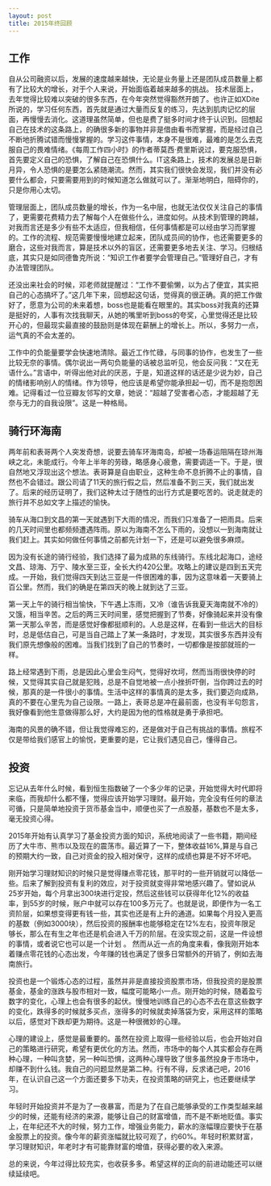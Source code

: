 ```yaml
---
layout: post
title: 2015年终回顾
---
```


##  工作
  自从公司融资以后，发展的速度越来越快，无论是业务量上还是团队成员数量上都有了比较大的增长，对于个人来说，开始面临着越来越多的挑战。
  技术层面上，去年觉得比较难以突破的很多东西，在今年突然觉得豁然开朗了。也许正如XDite所说的，学习任何东西，首先就是通过大量而反复的练习，先达到肌肉记忆的层面，再慢慢去消化。这道理虽然简单，但也是费了挺多时间才终于认识到。回想起自己在技术的这条路上，的确很多新的事物并非是借由看书而掌握，而是经过自己不断地折腾试错而慢慢掌握的。学习这件事情，本身不是很难，最难的是怎么去克服自己的畏难情绪。《每周工作四小时》的作者蒂莫西·费里斯说过，要克服恐惧，首先要定义自己的恐惧，了解自己在恐惧什么。IT这条路上，技术的发展总是日新月异，令人恐惧的是要怎么紧随潮流。然而，其实我们很快会发现，我们并没有必要什么都会，只要需要用到的时候知道怎么做就可以了。渐渐地明白，阻碍你的，只是你用心太切。 
  
  管理层面上，团队成员数量的增长，作为一名中层，也就无法仅仅关注自己的事情了，更需要花费精力去了解每个人在做些什么，进度如何。从技术到管理的跨越，对我而言还是多少有些不太适应，但我相信，任何事情都是可以经由学习而掌握的。工作的流程、规范需要慢慢地建立起来，团队成员间的协作，也还需要更多的磨合，这些对我而言，算是技术以外的盲区，还需要更多地去关注、学习。归根结底，其实只是如同德鲁克所说：“知识工作者要学会管理自己。”管理好自己，才有办法管理团队。
  
  还没出来社会的时候，邓老师就提醒过：“工作不要偷懒，以为占了便宜，其实把自己的心态搞坏了。”这几年下来，回想起这句话，觉得真的很正确。真的把工作做好了，愿意为公司的未来着想，boss也是能看在眼里的。其实boss对我真的还算是挺好的，人事有次找我聊天，从她的嘴里听到boss的夸奖，心里觉得还是比较开心的，但最现实最直接的鼓励则是体现在薪酬上的增长上。所以，多努力一点，运气真的不会太差的。
  
  工作中的负能量要学会快速地清除。最近工作忙碌，与同事的协作，也发生了一些比较无奈的事情。偶尔说出一两句负能量的话被总监听见，他会反问我：“又在无语什么。”言语中，听得出他对此的厌恶，于是，知道这样的话还是少说为妙，自己的情绪影响别人的情绪。作为领导，他应该是希望你能承担起一切，而不是抱怨困难。记得看过一位豆瓣友邻写的文章，她说：“超越了受害者心态，才能超越了无奈与无力的自我设限”。这是一种格局。

##  骑行环海南
  两年前和表哥两个人突发奇想，说要去骑车环海南岛，却被一场春运阻隔在琼州海峡之北，未能成行。今年上半年的劳碌，略感身心疲惫，需要调适一下。于是，很自然地又浮现出这个想法。表哥算是自由职业，这种生命不息折腾不止的事情，自然也不会错过。跟公司请了11天的旅行假之后，然后准备不到三天，我们就出发了。后来的经历证明了，我们这种太过于随性的出行方式是要吃苦的。说走就走的旅行并不总如文字上描述的愉快。
  
  骑车从海口到文昌的第一天就遇到下大雨的情况，而我们只准备了一把雨具。后来的几天时间里也都频频遭遇阵雨。原以为海南不怎么下雨的，没想以一到海南就让我们赶上。其实如何做任何事情之前都先计划一下，还是可以避免很多麻烦。
  
  因为没有长途的骑行经验，我们选择了最为成熟的东线骑行。东线北起海口，途经文昌、琼海、万宁、陵水至三亚，全长大约420公里。攻略上的建议是四到五天完成。一开始，我们觉得四天到达三亚是一件很困难的事，因为这意味着一天要骑上百公里。然而，我们的确是在第四天的晚上就到达了三亚。
  
  第一天上午的骑行相当愉快，下午遇上冻雨，又冷（谁告诉我夏天海南就不冷的）又饿，相当辛苦。之后的两三天时间里，感觉把握到了节奏，好像骑起来并没有像第一天那么辛苦，而是感觉好像都挺顺利的。人总是这样，在看到一些远大的目标时，总是低估自己，可是当自己踏上了某一条路时，才发现，其实很多东西并没有我们原先想像般的困难。当我们找到了自己的节奏时，一切都像是按部就班的一样。
  
  路上经常遇到下雨，总是因此心里会生闷气，觉得好坎坷，然而当雨很快停的时候，又觉得其实自己就是犯贱，总是不自觉地被一点小挫折吓倒，当你跨过去的时候，那真的是一件很小的事情。生活中这样的事情真的是太多，我们要迈向成熟，真的不要在心里先为自己设限。一路上，表哥总是冲在最前面，也没有半句怨言，我好像看到他生意做得那么好，大约是因为他的性格就是勇于承担吧。
  
  海南的风景的确不错，但让我觉得难忘的，还是做对于自己有挑战的事情。旅程不仅是带给我们感官上的愉悦，更重要的是，它让我们遇见自己，懂得自己。
  
##  投资
  忘记从去年什么时候，看到恒生指数破了一个多少年的记录，开始觉得大时代即将来临，而我却什么都不懂，觉得应该开始学习理财。最开始，完全没有任何的章法可循，只是简单地投资于货币基金当中，顺便也买了一点股基，基数也不是太多，毫无投资心得。
  
  2015年开始有认真学习了基金投资方面的知识，系统地阅读了一些书籍，期间经历了大牛市、熊市以及现在的震荡市。最近算了一下，整体收益16%,算是与自己的预期大约一致，自己对资金的投入相对保守，这样的成绩也算是不好不坏吧。
  
  刚开始学习理财知识的时候只是觉得赚点零花钱，那平时的一些开销就可以降低一些。后来了解到投资有复利的效应，对于投资就变得非常地感兴趣了。譬如说从25岁开始，每个月拿出300块进行定投，然后这些钱可以获得年化12%的收益率，到55岁的时候，账户中就可以存在100多万元了。也就是说，即便作为一名工资阶层，如果想变得更有钱一些，其实也还是有上升的通道。如果每个月投入更高的基数（例如3000块），然后投资的报酬率也能够稳定在12%左右，投资年限足够长，那么在有生之年也还是机会进入千万的阶层。在没实现之前，这是一件设想的事情，或者说它也可以是一个计划
  。
  然而从近一点的角度来看，像我刚开始本着赚点零花钱的心态出发，今年赚的钱也满足了很多日常额外的开销了，例如去海南旅行。
  
  投资也是一个锻炼心态的过程，虽然并非是直接投资股票市场，但我投资的是股票基金，基金的涨跌与股市相对一致，幅度可能略小一点。刚开始的时候，随着盈亏数字的变化，心理上也会有很多的起伏。慢慢地训练自己的心态不去在意这些数字的变化，跌得多的时候就多买点，涨得多的时候就卖掉落袋为安，采用这样的策略以后，感觉对下跌却更为期待。这是一种很微妙的心理。
  
  心理的建设上，感觉是最重要的。虽然在投资上取得一些经验以后，也会开始对自己的策略进行研究，希望有更优化的方法。然而，市场中的每个人其实都会存在两种心理，一种叫贪婪，另一种叫恐惧，这两种心理导致了很多虽然投身于市场中，却赚不到什么钱。我自己的问题显然是第二种。行有不得，反求诸己吧，2016年，在认识自己这一个方面还要多下功夫，在投资策略的研究上，也还要继续学习。
  
  年轻时开始投资并不是为了一夜暴富，而是为了在自己能够承受的工作类型越来越少的时候，还能有经济的来源，能够让自己的财富增值，而不是不断地贬值。事实上，在年纪还不大的时候，努力工作，增强业务能力，薪水的涨幅理应要快于在基金股票上的投资。像今年的薪资涨幅就比较可观了，约60%。年轻时积累财富，学习理财知识，年老时才有可能靠财富的增值，获得必要的收入来源。
  
  总的来说，今年过得比较充实，也收获多多。希望这样的正向的前进动能还可以继续延续吧。
  
  
